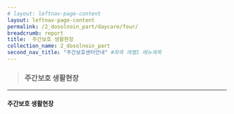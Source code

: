 ```yaml
---
# layout: leftnav-page-content
layout: leftnav-page-content
permalink: /2_dosolnoin_part/daycare/four/
breadcrumb: report
title:  주간보호 생활현장
collection_name: 2_dosolnoin_part
second_nav_title: "주간보호센터안내" #좌측 레벨1 메뉴제목
---
```


> ### **주간보호 생활현장**

---

#### **주간보호 생활현장**

